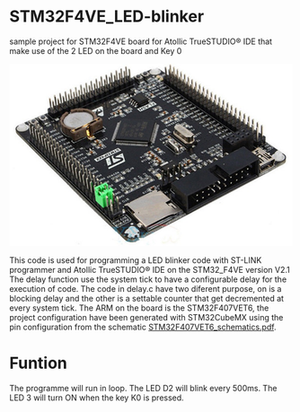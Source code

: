 # STM32F4VE_LED-blinker
sample project for STM32F4VE board for Atollic TrueSTUDIO® IDE that make use of the 2 LED on the board and Key 0

![Image of STM32F4VE](stm32407vet6_view01.jpg)

This code is used for programming a LED blinker code with ST-LINK programmer and Atollic TrueSTUDIO® IDE on the STM32_F4VE version V2.1
The delay function use the system tick to have a configurable delay for the execution of code.
The code in delay.c have two diferent purpose, on is a blocking delay and the other is a settable counter that get decremented at every system tick.
The ARM on the board is the STM32F407VET6, the project configuration have been generated with STM32CubeMX using the pin configuration from the schematic [STM32F407VET6_schematics.pdf](STM32F407VET6_schematics.pdf).

# Funtion
The programme will run in loop.
The LED D2 will blink every 500ms.
The LED 3 will turn ON when the key K0 is pressed.
